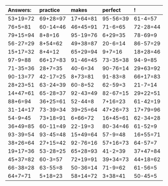 | Answers: | practice | makes | perfect | ! |
| :--- | :--- | :--- | :--- | :--- |
| 53+19=72 | 69+28=97 | 17+64=81 | 95-56=39 | 61-4=57 | 
| 76+5=81 | 60-14=46 | 46+45=91 | 71-6=65 | 72-28=44 | 
| 79+15=94 | 8+8=16 | 95-19=76 | 6+29=35 | 78-69=9 | 
| 56-27=29 | 8+54=62 | 49+38=87 | 20-6=14 | 86-57=29 | 
| 15+17=32 | 8+4=12 | 65+29=94 | 9+7=16 | 18+28=46 | 
| 97-9=88 | 66+17=83 | 91-46=45 | 73-35=38 | 94-9=85 | 
| 71-35=36 | 28+7=35 | 40-6=34 | 90-76=14 | 29+63=92 | 
| 90-13=77 | 42-17=25 | 8+73=81 | 91-83=8 | 66+17=83 | 
| 28+23=51 | 63-24=39 | 60-8=52 | 62-59=3 | 21-7=14 | 
| 14+47=61 | 65-28=37 | 92-43=49 | 82-67=15 | 29+22=51 | 
| 88+6=94 | 36+25=61 | 52-44=8 | 7+16=23 | 61-42=19 | 
| 31-14=17 | 73-39=34 | 39+25=64 | 47+26=73 | 17+79=96 | 
| 54-9=45 | 73+18=91 | 6+66=72 | 16+45=61 | 62-34=28 | 
| 36+49=85 | 60-11=49 | 22-19=3 | 80-34=46 | 61-52=9 | 
| 93-39=54 | 93-45=48 | 15+49=64 | 57-9=48 | 16+55=71 | 
| 38+26=64 | 27+15=42 | 92-76=16 | 57+16=73 | 64-57=7 | 
| 19+17=36 | 53-28=25 | 65+28=93 | 41-2=39 | 37+47=84 | 
| 45+37=82 | 60-3=57 | 72+19=91 | 39+34=73 | 44+18=62 | 
| 66-38=28 | 63-55=8 | 50-36=14 | 71-9=62 | 61-56=5 | 
| 64+7=71 | 5+18=23 | 58+14=72 | 3+38=41 | 50-45=5 | 
